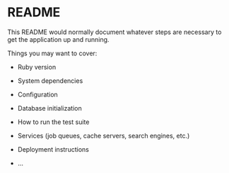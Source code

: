 # README

This README would normally document whatever steps are necessary to get the
application up and running.

Things you may want to cover:

* Ruby version

* System dependencies

* Configuration



* Database initialization

* How to run the test suite

* Services (job queues, cache servers, search engines, etc.)

* Deployment instructions

* ...
